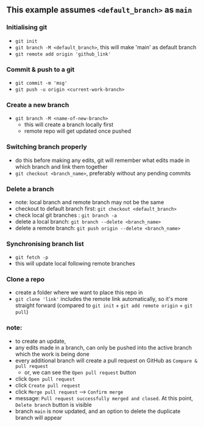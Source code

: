 ## This example assumes ```<default_branch>``` as ```main```

### Initialising git
- ```git init```
- ```git branch -M <default_branch>```, this will make 'main' as default branch
- ```git remote add origin 'github_link'```

### Commit & push to a git
- ```git commit -m 'msg'```  
- ```git push -u origin <current-work-branch>```

### Create a new branch
- ```git branch -M <name-of-new-branch>``` 
    - this will create a branch locally first
    - remote repo will get updated once pushed

### Switching branch properly
- do this before making any edits, git will remember what edits made in which branch and link them together
- ```git checkout <branch_name>```, preferably without any pending commits

### Delete a branch
- note: local branch and remote branch may not be the same
- checkout to default branch first: ```git checkout <default_branch>```
- check local git branches : ```git branch -a```
- delete a local branch: ```git branch --delete <branch_name>```
- delete a remote branch: ```git push origin --delete <branch_name>```

### Synchronising branch list 
- ```git fetch -p```
- this will update local following remote branches

### Clone a repo
- create a folder where we want to place this repo in
- ```git clone 'link'``` includes the remote link automatically, so it's more straight forward 
(compared to ```git init``` + ```git add remote origin``` + ```git pull```)

### note:
- to create an update, 
- any edits made in a branch, can only be pushed into the active branch which the work is being done
- every additional branch will create a pull request on GitHub as ```Compare & pull request```
    - or, we can see the ```Open pull request``` button
- click ```Open pull request```
- click ```Create pull request```
- click ```Merge pull request``` --> ```Confirm merge```
- message: ```Pull request successfully merged and closed```. At this point, ```Delete branch``` button is visible
- branch ```main``` is now updated, and an option to delete the duplicate branch will appear